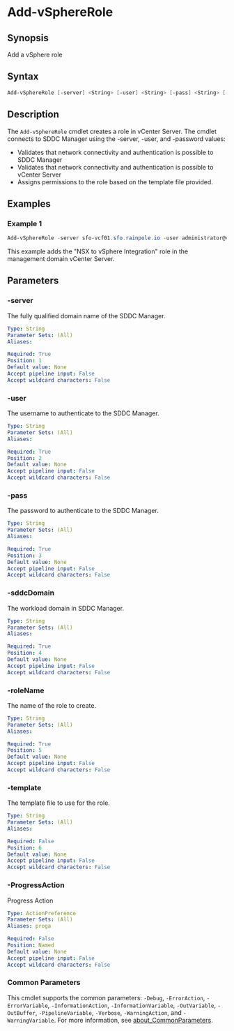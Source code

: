 # Add-vSphereRole

## Synopsis

Add a vSphere role

## Syntax

```powershell
Add-vSphereRole [-server] <String> [-user] <String> [-pass] <String> [-sddcDomain] <String> [-roleName] <String> [[-template] <String>] [-ProgressAction <ActionPreference>] [<CommonParameters>]
```

## Description

The `Add-vSphereRole` cmdlet creates a role in vCenter Server. The cmdlet connects to SDDC Manager using the -server, -user, and -password values:

- Validates that network connectivity and authentication is possible to SDDC Manager
- Validates that network connectivity and authentication is possible to vCenter Server
- Assigns permissions to the role based on the template file provided.

## Examples

### Example 1

```powershell
Add-vSphereRole -server sfo-vcf01.sfo.rainpole.io -user administrator@vsphere.local -pass VMw@re1! -sddcDomain sfo-m01 -roleName "NSX to vSphere Integration" -template .\vSphereRoles\nsx-vsphere-integration.role
```

This example adds the "NSX to vSphere Integration" role in the management domain vCenter Server.

## Parameters

### -server

The fully qualified domain name of the SDDC Manager.

```yaml
Type: String
Parameter Sets: (All)
Aliases:

Required: True
Position: 1
Default value: None
Accept pipeline input: False
Accept wildcard characters: False
```

### -user

The username to authenticate to the SDDC Manager.

```yaml
Type: String
Parameter Sets: (All)
Aliases:

Required: True
Position: 2
Default value: None
Accept pipeline input: False
Accept wildcard characters: False
```

### -pass

The password to authenticate to the SDDC Manager.

```yaml
Type: String
Parameter Sets: (All)
Aliases:

Required: True
Position: 3
Default value: None
Accept pipeline input: False
Accept wildcard characters: False
```

### -sddcDomain

The workload domain in SDDC Manager.

```yaml
Type: String
Parameter Sets: (All)
Aliases:

Required: True
Position: 4
Default value: None
Accept pipeline input: False
Accept wildcard characters: False
```

### -roleName

The name of the role to create.

```yaml
Type: String
Parameter Sets: (All)
Aliases:

Required: True
Position: 5
Default value: None
Accept pipeline input: False
Accept wildcard characters: False
```

### -template

The template file to use for the role.

```yaml
Type: String
Parameter Sets: (All)
Aliases:

Required: False
Position: 6
Default value: None
Accept pipeline input: False
Accept wildcard characters: False
```

### -ProgressAction

Progress Action

```yaml
Type: ActionPreference
Parameter Sets: (All)
Aliases: proga

Required: False
Position: Named
Default value: None
Accept pipeline input: False
Accept wildcard characters: False
```

### Common Parameters

This cmdlet supports the common parameters: `-Debug`, `-ErrorAction`, `-ErrorVariable`, `-InformationAction`, `-InformationVariable`, `-OutVariable`, `-OutBuffer`, `-PipelineVariable`, `-Verbose`, `-WarningAction`, and `-WarningVariable`. For more information, see [about_CommonParameters](http://go.microsoft.com/fwlink/?LinkID=113216).
